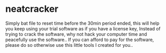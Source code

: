 # neatcracker
Simply bat file to reset time before the 30min period ended, this will help you keep using your trial software as if you have a  license key, Instead of trying to crack the software, why not hack your computer time and peacefully use the software.. If you can afford to pay for the software, please do so otherwise use this little tools  I created for you.. 
